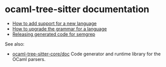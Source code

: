 ocaml-tree-sitter documentation
==

* [How to add support for a new language](adding-a-language.md)
* [How to upgrade the grammar for a language](updating-a-grammar.md)
* [Releasing generated code for semgrep](release.md)

See also:
* [ocaml-tree-sitter-core/doc](https://github.com/returntocorp/ocaml-tree-sitter-core/tree/main/doc)
  Code generator and runtime library for the OCaml parsers.
